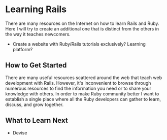 # Learning Rails

There are many resources on the Internet on how to learn Rails and Ruby. Here I will try to create an additional one that is distinct from the others in the way it teaches newcomers.

- Create a website with Ruby/Rails tutorials exclusively? Learning platform?

## How to Get Started

There are many useful resources scattered around the web that teach web development with Rails. However, it's inconvenient to browse through numerous resources to find the information you need or to share your knowledge with others. In order to make Ruby community better I want to establish a single place where all the Ruby developers can gather to learn, discuss, and grow together.

## What to Learn Next

- Devise
